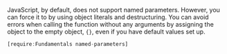 JavaScript, by default, does not support named parameters.
However, you can force it to by using object literals and destructuring.
You can avoid errors when calling the function without any arguments by
assigning the object to the empty object, `{}`, even if you have default
values set up.

```javascript
[require:Fundamentals named-parameters]
```

